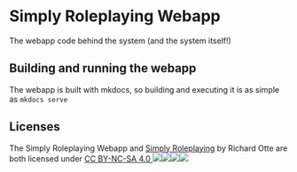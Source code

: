 # Simply Roleplaying Webapp
The webapp code behind the system (and the system itself!)

## Building and running the webapp

The webapp is built with mkdocs, so building and executing it is as simple as `mkdocs serve`

## Licenses

The Simply Roleplaying Webapp and [Simply Roleplaying](http://simplyroleplaying.com/) by Richard Otte are both licensed under <a href="https://creativecommons.org/licenses/by-nc-sa/4.0">CC BY-NC-SA 4.0 <img src="https://mirrors.creativecommons.org/presskit/icons/cc.svg?ref=chooser-v1"><img src="https://mirrors.creativecommons.org/presskit/icons/by.svg?ref=chooser-v1"><img src="https://mirrors.creativecommons.org/presskit/icons/nc.svg?ref=chooser-v1"><img src="https://mirrors.creativecommons.org/presskit/icons/sa.svg?ref=chooser-v1"></a>
